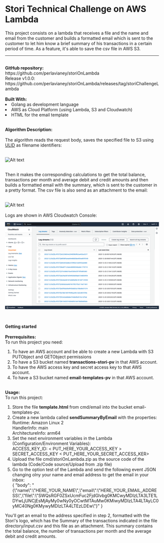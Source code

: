 <h1>Stori Technical Challenge on AWS Lambda</h1>

This project consists on a lambda that receives a file and the name and email from the customer and builds a formatted email which is sent to the customer to let him know a brief summary of his transactions in a certain period of time.
As a feature, it's able to save the csv file in AWS S3.
<hr>
<br>
<strong>GitHub repository:</strong><br> 
https://github.com/perlavianey/storiOnLambda<br>
Release v1.0.0: https://github.com/perlavianey/storiOnLambda/releases/tag/storiChallengeLambda
<br>
<br>
<strong>Built With:</strong><br>
<li>Golang as development language</li>
<li>AWS as Cloud Platform (using Lambda, S3 and Cloudwatch)</li>
<li>HTML for the email template</li>
<br>

<strong>Algorithm Description:</strong><br><br>
The algorithm reads the request body, saves the specified file to S3 using [ULID](https://github.com/ulid/spec) as filename identifiers:<br><br>

![Alt text](screenshot_s3_aws.png?raw=true "AWS S3 screenshot")

<br>
Then it makes the corresponding calculations to get the total balance, transactions per month and average debit and credit amounts and then builds a formatted email with the summary, which is sent to the customer in a pretty format. The csv file is also send as an attachment to the email: <br>
<br>

![Alt text](screenshot_email.png?raw=true "Email screenshot")
<br><br>
Logs are shown in AWS Cloudwatch Console:<br>

![Alt text](screenshot_cloudwatch.png?raw=true "Cloudwatch screenshot")

<br>

<strong>Getting started</strong><br><br>
<strong>Prerrequisites:</strong><br>
To run this project you need:<br>
<ol>
<li>To have an AWS account and be able to create a new Lambda with S3 PUTObject and GETObject permissions</li>
<li>To have a S3 bucket named  <strong>transactions-stori-pv</strong> in that AWS account.</li>
<li>To have the AWS access key and secret access key to that AWS account.</li>
<li>To have a S3 bucket named  <strong>email-templates-pv</strong> in that AWS account.</li>
</ol>
<br>
<strong>Usage:</strong><br>
To run this project:<br>
<ol>
<li>Store the file <strong>template.html</strong> from cmd/email into the bucket email-templates-pv.</li>
<li>Create a new lambda called <strong>sendSummaryByEmail</strong> with the properties:<br>
Runtime: Amazon Linux 2<br>
HandlerInfo: main<br>
ArchitectureInfo: arm64</li>
<li>Set the next environment variables in the Lambda (Configuration/Environment Variables): <br>
ACCESS_KEY_ID: < PUT_HERE_YOUR_ACCESS_KEY ><br>
SECRET_ACCESS_KEY	< PUT_HERE_YOUR_SECRET_ACCESS_KER></li>
<li>Upload the file cmd/storiOnLambda.zip as the source code of the lambda (Code/Code source/Upload from .zip file)</li>
<li>Go to the option test of the Lambda and send the following event JSON changing olny your name and email address to get the email in your inbox:<br>
{
  "body": "{\"name\":\"HERE_YOUR_NAME\",\"email\":\"HERE_YOUR_EMAIL_ADDRESS\",\"file\":\"SWQsRGF0ZSxUcmFuc2FjdGlvbg0KMCwyMDIzLTA3LTE1LDYwLjUNCjEsMjAyMy0wNy0yOCwtMTAuMw0KMiwyMDIzLTA4LTAyLC0yMC40Ng0KMywyMDIzLTA4LTEzLDEw\"}"
}
</li>

</ol>

You'll get an email to the address specified in step 2, formatted with the Stori's logo, which has the Summary of the transactions indicated in the file directory/input.csv and this file as an attachment. This summary contains the total balance, the number of transactions per month and the average debit and credit amounts.